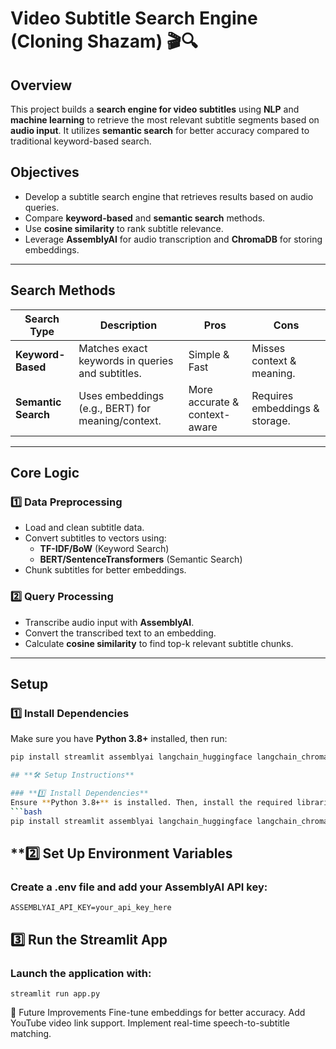 # **Video Subtitle Search Engine (Cloning Shazam)** 🎬🔍

## **Overview**  
This project builds a **search engine for video subtitles** using **NLP** and **machine learning** to retrieve the most relevant subtitle segments based on **audio input**. It utilizes **semantic search** for better accuracy compared to traditional keyword-based search.

## **Objectives**  
- Develop a subtitle search engine that retrieves results based on audio queries.  
- Compare **keyword-based** and **semantic search** methods.  
- Use **cosine similarity** to rank subtitle relevance.  
- Leverage **AssemblyAI** for audio transcription and **ChromaDB** for storing embeddings.

---

## **Search Methods**  

| **Search Type**        | **Description**                                 | **Pros**                  | **Cons**                          |
|------------------------|-------------------------------------------------|---------------------------|-----------------------------------|
| **Keyword-Based**       | Matches exact keywords in queries and subtitles. | Simple & Fast             | Misses context & meaning.        |
| **Semantic Search**     | Uses embeddings (e.g., BERT) for meaning/context.| More accurate & context-aware | Requires embeddings & storage. |

---

## **Core Logic**  

### **1️⃣ Data Preprocessing**  
- Load and clean subtitle data.  
- Convert subtitles to vectors using:  
  - **TF-IDF/BoW** (Keyword Search)  
  - **BERT/SentenceTransformers** (Semantic Search)  
- Chunk subtitles for better embeddings.

### **2️⃣ Query Processing**  
- Transcribe audio input with **AssemblyAI**.  
- Convert the transcribed text to an embedding.  
- Calculate **cosine similarity** to find top-k relevant subtitle chunks.

---

## **Setup**  

### **1️⃣ Install Dependencies**  
Make sure you have **Python 3.8+** installed, then run:  
```bash
pip install streamlit assemblyai langchain_huggingface langchain_chroma sentence-transformers numpy scipy dotenv

## **🛠️ Setup Instructions**  

### **1️⃣ Install Dependencies**  
Ensure **Python 3.8+** is installed. Then, install the required libraries:  
```bash
pip install streamlit assemblyai langchain_huggingface langchain_chroma sentence-transformers numpy scipy dotenv
```
## **2️⃣ Set Up Environment Variables
### Create a .env file and add your AssemblyAI API key:

```
ASSEMBLYAI_API_KEY=your_api_key_here
```
## 3️⃣ Run the Streamlit App
### Launch the application with:
```
streamlit run app.py
```
📌 Future Improvements
Fine-tune embeddings for better accuracy.
Add YouTube video link support.
Implement real-time speech-to-subtitle matching.
